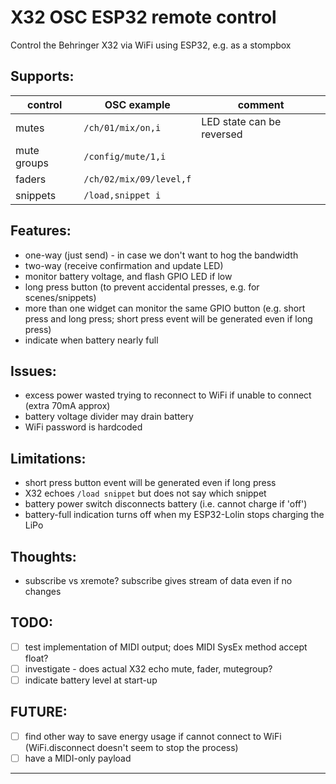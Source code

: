 # X32 OSC ESP32 remote control

Control the Behringer X32 via WiFi using ESP32, e.g. as a stompbox

## Supports:

control | OSC example | comment
--- | --- | ---
mutes       | ``/ch/01/mix/on,i`` |   LED state can be reversed
mute groups | ``/config/mute/1,i``  |
faders      | ``/ch/02/mix/09/level,f`` |
snippets    | ``/load,snippet i`` |

## Features:

- one-way (just send) - in case we don't want to hog the bandwidth
- two-way (receive confirmation and update LED)
- monitor battery voltage, and flash GPIO LED if low
- long press button (to prevent accidental presses, e.g. for scenes/snippets)
- more than one widget can monitor the same GPIO button (e.g. short press and long press; short press event will be generated even if long press)
- indicate when battery nearly full

## Issues:

- excess power wasted trying to reconnect to WiFi if unable to connect (extra 70mA approx)
- battery voltage divider may drain battery
- WiFi password is hardcoded 

## Limitations:

- short press button event will be generated even if long press
- X32 echoes `/load snippet` but does not say which snippet
- battery power switch disconnects battery (i.e. cannot charge if 'off')
- battery-full indication turns off when my ESP32-Lolin stops charging the LiPo

## Thoughts:

- subscribe vs xremote?  subscribe gives stream of data even if no changes

## TODO:

- [ ] test implementation of MIDI output; does MIDI SysEx method accept float?
- [ ] investigate - does actual X32 echo mute, fader, mutegroup?
- [ ] indicate battery level at start-up

## FUTURE:

- [ ] find other way to save energy usage if cannot connect to WiFi (WiFi.disconnect doesn't seem to stop the process)
- [ ] have a MIDI-only payload

---

